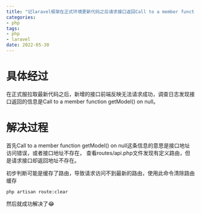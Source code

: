 ```yaml
---
title: "记laravel框架在正式环境更新代码之后请求接口返回Call to a member function getModel() on null的问题"
categories:
- php
tags:
- php
- laravel
date: 2022-05-30
---
```


# 具体经过
在正式服拉取最新代码之后，新增的接口前端反映无法请求成功，调查日志发现接口返回的信息是Call to a member function getModel() on null。

# 解决过程
首先Call to a member function getModel() on null这条信息的意思是接口地址访问错误，或者接口地址不存在，
查看routes/api.php文件发现有定义路由，但是请求接口却返回地址不存在。

初步判断可能是缓存了路由，导致请求访问不到最新的路由，使用此命令清除路由缓存
```
php artisan route:clear
```

然后就成功解决了😂
